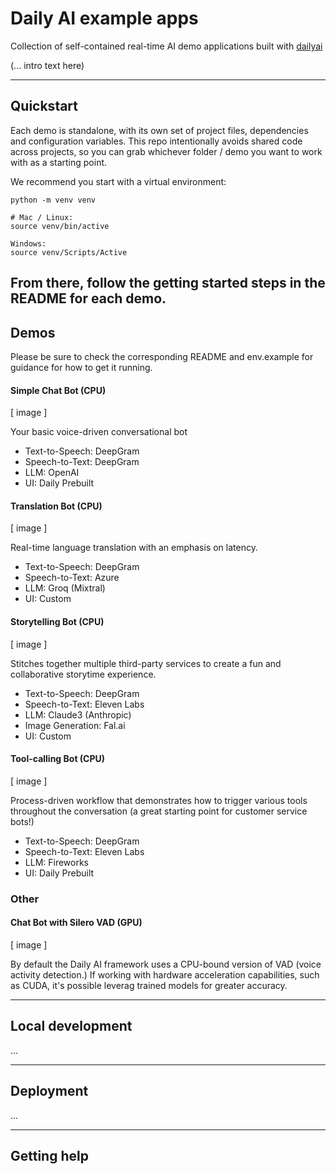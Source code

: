# Daily AI example apps

Collection of self-contained real-time AI demo applications built with [dailyai](https://github.com/daily-co/dailyai/)

(... intro text here)

---

## Quickstart

Each demo is standalone, with its own set of project files, dependencies and configuration variables. This repo intentionally avoids shared code across projects, so you can grab whichever folder / demo you want to work with as a starting point.

We recommend you start with a virtual environment:

```
python -m venv venv

# Mac / Linux:
source venv/bin/active 

Windows:
source venv/Scripts/Active
```

From there, follow the getting started steps in the README for each demo.
---

## Demos

Please be sure to check the corresponding README and env.example for guidance for how to get it running.

#### Simple Chat Bot (CPU)

[ image ]

Your basic voice-driven conversational bot

- Text-to-Speech: DeepGram
- Speech-to-Text: DeepGram
- LLM: OpenAI
- UI: Daily Prebuilt

#### Translation Bot (CPU)

[ image ]

Real-time language translation with an emphasis on latency.

- Text-to-Speech: DeepGram
- Speech-to-Text: Azure
- LLM: Groq (Mixtral)
- UI: Custom

#### Storytelling Bot (CPU)

[ image ]

Stitches together multiple third-party services to create a fun and collaborative storytime experience.

- Text-to-Speech: DeepGram
- Speech-to-Text: Eleven Labs
- LLM: Claude3 (Anthropic)
- Image Generation: Fal.ai
- UI: Custom

#### Tool-calling Bot (CPU)

[ image ]

Process-driven workflow that demonstrates how to trigger various tools throughout the conversation (a great starting point for customer service bots!)

- Text-to-Speech: DeepGram
- Speech-to-Text: Eleven Labs
- LLM: Fireworks
- UI: Daily Prebuilt

### Other

#### Chat Bot with Silero VAD (GPU)

[ image ]

By default the Daily AI framework uses a CPU-bound version of VAD (voice activity detection.) If working with hardware acceleration capabilities, such as CUDA, it's possible leverag trained models for greater accuracy.

---

## Local development
...

---

## Deployment
...

---

## Getting help
